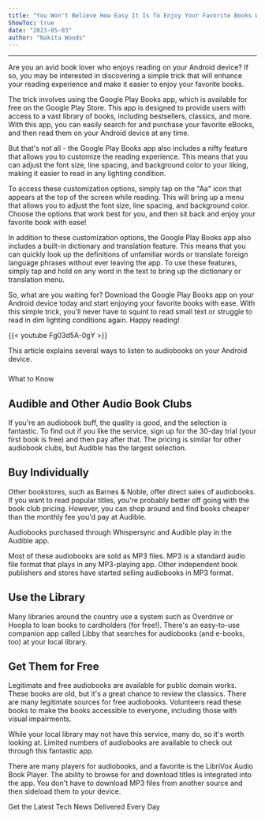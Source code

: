 ```yaml
---
title: "You Won't Believe How Easy It Is To Enjoy Your Favorite Books With This Simple Trick on Your Android!"
ShowToc: true 
date: "2023-05-03"
author: "Nakita Woods"
---
```

*****
Are you an avid book lover who enjoys reading on your Android device? If so, you may be interested in discovering a simple trick that will enhance your reading experience and make it easier to enjoy your favorite books.

The trick involves using the Google Play Books app, which is available for free on the Google Play Store. This app is designed to provide users with access to a vast library of books, including bestsellers, classics, and more. With this app, you can easily search for and purchase your favorite eBooks, and then read them on your Android device at any time.

But that's not all - the Google Play Books app also includes a nifty feature that allows you to customize the reading experience. This means that you can adjust the font size, line spacing, and background color to your liking, making it easier to read in any lighting condition.

To access these customization options, simply tap on the "Aa" icon that appears at the top of the screen while reading. This will bring up a menu that allows you to adjust the font size, line spacing, and background color. Choose the options that work best for you, and then sit back and enjoy your favorite book with ease!

In addition to these customization options, the Google Play Books app also includes a built-in dictionary and translation feature. This means that you can quickly look up the definitions of unfamiliar words or translate foreign language phrases without ever leaving the app. To use these features, simply tap and hold on any word in the text to bring up the dictionary or translation menu.

So, what are you waiting for? Download the Google Play Books app on your Android device today and start enjoying your favorite books with ease. With this simple trick, you'll never have to squint to read small text or struggle to read in dim lighting conditions again. Happy reading!

{{< youtube Fg03d5A-0gY >}} 




This article explains several ways to listen to audiobooks on your Android device.

 
### 
What to Know
 
##   Audible and Other Audio Book Clubs  
 

If you're an audiobook buff, the quality is good, and the selection is fantastic. To find out if you like the service, sign up for the 30-day trial (your first book is free) and then pay after that. The pricing is similar for other audiobook clubs, but Audible has the largest selection.

 
##   Buy Individually  
 

Other bookstores, such as Barnes & Noble, offer direct sales of audiobooks. If you want to read popular titles, you're probably better off going with the book club pricing. However, you can shop around and find books cheaper than the monthly fee you'd pay at Audible.

 
Audiobooks purchased through Whispersync and Audible play in the Audible app. 
 

Most of these audiobooks are sold as MP3 files. MP3 is a standard audio file format that plays in any MP3-playing app. Other independent book publishers and stores have started selling audiobooks in MP3 format.

 
##   Use the Library  
 

Many libraries around the country use a system such as Overdrive or Hoopla to loan books to cardholders (for free!). There's an easy-to-use companion app called Libby that searches for audiobooks (and e-books, too) at your local library.

 
##   Get Them for Free  
 

Legitimate and free audiobooks are available for public domain works. These books are old, but it's a great chance to review the classics. There are many legitimate sources for free audiobooks. Volunteers read these books to make the books accessible to everyone, including those with visual impairments.

 
While your local library may not have this service, many do, so it's worth looking at. Limited numbers of audiobooks are available to check out through this fantastic app.
 

There are many players for audiobooks, and a favorite is the LibriVox Audio Book Player. The ability to browse for and download titles is integrated into the app. You don't have to download MP3 files from another source and then sideload them to your device.

 

Get the Latest Tech News Delivered Every Day




